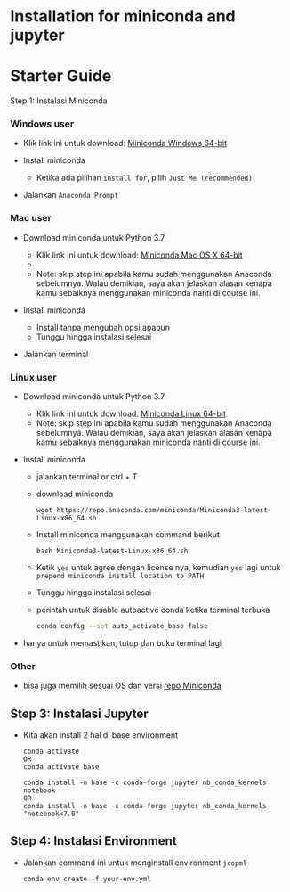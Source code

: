 # Installation for miniconda and jupyter
# Starter Guide
 
Step 1: Instalasi Miniconda
### **Windows user**
- Klik link ini untuk download: [Miniconda Windows 64-bit](https://repo.anaconda.com/miniconda/Miniconda3-latest-Windows-x86_64.exe)

- Install miniconda
    - Ketika ada pilihan `install for`, pilih `Just Me (recommended)`

- Jalankan `Anaconda Prompt`

### **Mac user**
- Download miniconda untuk Python 3.7
    - Klik link ini untuk download: [Miniconda Mac OS X 64-bit](https://repo.anaconda.com/miniconda/Miniconda3-latest-MacOSX-x86_64.pkg)
    - 
    - Note: skip step ini apabila kamu sudah menggunakan Anaconda sebelumnya. Walau demikian, saya akan jelaskan alasan kenapa kamu sebaiknya menggunakan miniconda nanti di course ini.

- Install miniconda
    - Install tanpa mengubah opsi apapun
    - Tunggu hingga instalasi selesai

- Jalankan terminal

### **Linux user**
- Download miniconda untuk Python 3.7
    - Klik link ini untuk download: [Miniconda Linux 64-bit](https://repo.anaconda.com/miniconda/Miniconda3-py39_23.3.1-0-Linux-x86_64.sh)
    - Note: skip step ini apabila kamu sudah menggunakan Anaconda sebelumnya. Walau demikian, saya akan jelaskan alasan kenapa kamu sebaiknya menggunakan miniconda nanti di course ini.
    
- Install miniconda
    - jalankan terminal or ctrl + T
    - download miniconda
        ```
        wget https://repo.anaconda.com/miniconda/Miniconda3-latest-Linux-x86_64.sh
        ```
    - Install miniconda menggunakan command berikut
        ```
        bash Miniconda3-latest-Linux-x86_64.sh
        ```
    - Ketik `yes` untuk agree dengan license nya, kemudian `yes` lagi untuk `prepend miniconda install location to PATH`
    - Tunggu hingga instalasi selesai
    - perintah untuk disable autoactive conda ketika terminal terbuka
      
      ```bash
      conda config --set auto_activate_base false
      ```
      
    
- hanya untuk memastikan, tutup dan buka terminal lagi
### Other
- bisa juga memilih sesuai OS dan versi [repo Miniconda](https://repo.anaconda.com/miniconda/)

## Step 3: Instalasi Jupyter 
- Kita akan install 2 hal di base environment
    
    ```
    conda activate
    OR
    conda activate base
    ```
    ```
    conda install -n base -c conda-forge jupyter nb_conda_kernels notebook
    OR
    conda install -n base -c conda-forge jupyter nb_conda_kernels "notebook<7.0" 
    ```

## Step 4: Instalasi Environment
- Jalankan command ini untuk menginstall environment `jcopml`
    ```
    conda env create -f your-env.yml
    ```
